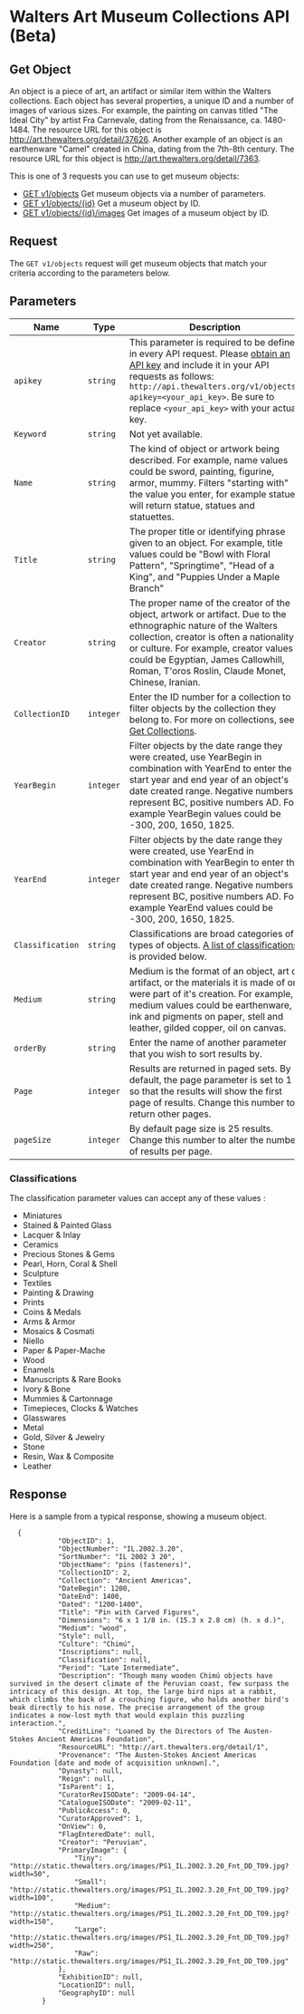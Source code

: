Walters Art Museum Collections API (Beta)
================================================================================


## Get Object

An object is a piece of art, an artifact or similar item within the Walters collections. Each object has several properties, a unique ID and a number of images of various sizes. For example, the painting on canvas titled "The Ideal City" by artist Fra Carnevale, dating from the Renaissance, ca. 1480-1484. The resource URL for this object is http://art.thewalters.org/detail/37626. Another example of an object is an earthenware "Camel" created in China, dating from the 7th-8th century. The resource URL for this object is http://art.thewalters.org/detail/7363.

This is one of 3 requests you can use to get museum objects:
- [GET v1/objects](https://github.com/WaltersArtMuseum/walters-api/blob/master/objects-get.md) Get museum objects via a number of parameters.
- [GET v1/objects/{id}](https://github.com/WaltersArtMuseum/walters-api/blob/master/objects-id.md) Get a museum object by ID.
- [GET v1/objects/{id}/images](https://github.com/WaltersArtMuseum/walters-api/blob/master/object-image-id.md) Get images of a museum object by ID.


## Request

The `GET v1/objects` request will get museum objects that match your criteria according to the parameters below. 

 
## Parameters

Name | Type | Description
-----|------|--------------
`apikey` | `string` | This parameter is required to be defined in every API request. Please [obtain an API key](http://api.thewalters.org/) and include it in your API requests as follows: `http://api.thewalters.org/v1/objects?apikey=<your_api_key>`. Be sure to replace `<your_api_key>` with your actual key. 
`Keyword` | `string` | Not yet available.
`Name` | `string` | The kind of object or artwork being described. For example, name values could be sword, painting, figurine, armor, mummy.  Filters "starting with" the value you enter, for example statue will return statue, statues and statuettes.
`Title` | `string` | The proper title or identifying phrase given to an object. For example, title values could be "Bowl with Floral Pattern", "Springtime", "Head of a King", and "Puppies Under a Maple Branch"
`Creator` | `string` | The proper name of the creator of the object, artwork or artifact. Due to the ethnographic nature of the Walters collection, creator is often a nationality or culture. For example, creator values could be Egyptian, James Callowhill, Roman, T'oros Roslin, Claude Monet, Chinese, Iranian. 
`CollectionID` | `integer` | Enter the ID number for a collection to filter objects by the collection they belong to. For more on collections, see [Get Collections](https://github.com/WaltersArtMuseum/walters-api/blob/master/collections.md). 
`YearBegin` | `integer` | Filter objects by the date range they were created, use YearBegin in combination with YearEnd to enter the start year and end year of an object's date created range. Negative numbers represent BC, positive numbers AD. For example YearBegin values could be -300, 200, 1650, 1825.
`YearEnd` | `integer` | Filter objects by the date range they were created, use YearEnd in combination with YearBegin to enter the start year and end year of an object's date created range. Negative numbers represent BC, positive numbers AD. For example YearEnd values could be -300, 200, 1650, 1825.
`Classification` | `string` | Classifications are broad categories of types of objects. [A list of classifications](#classifications) is provided below.
`Medium` | `string` | Medium is the format of an object, art or artifact, or the materials it is made of or were part of it's creation. For example, medium values could be earthenware, ink and pigments on paper, stell and leather, gilded copper, oil on canvas.
`orderBy` | `string` | Enter the name of another parameter that you wish to sort results by.
`Page` | `integer` | Results are returned in paged sets. By default, the page parameter is set to 1 so that the results will show the first page of results. Change this number to return other pages. 
`pageSize` | `integer` | By default page size is 25 results. Change this number to alter the number of results per page.


### Classifications
The classification parameter values can accept any of these values :

- Miniatures
- Stained & Painted Glass
- Lacquer & Inlay
- Ceramics
- Precious Stones & Gems
- Pearl, Horn, Coral & Shell
- Sculpture
- Textiles
- Painting & Drawing
- Prints
- Coins & Medals
- Arms & Armor
- Mosaics & Cosmati
- Niello
- Paper & Paper-Mache
- Wood
- Enamels
- Manuscripts & Rare Books
- Ivory & Bone
- Mummies & Cartonnage
- Timepieces, Clocks & Watches
- Glasswares
- Metal
- Gold, Silver & Jewelry
- Stone
- Resin, Wax & Composite
- Leather 


## Response

Here is a sample from a typical response, showing a museum object.

```
  {
            "ObjectID": 1,
            "ObjectNumber": "IL.2002.3.20",
            "SortNumber": "IL 2002 3 20",
            "ObjectName": "pins (fasteners)",
            "CollectionID": 2,
            "Collection": "Ancient Americas",
            "DateBegin": 1200,
            "DateEnd": 1400,
            "Dated": "1200-1400",
            "Title": "Pin with Carved Figures",
            "Dimensions": "6 x 1 1/8 in. (15.3 x 2.8 cm) (h. x d.)",
            "Medium": "wood",
            "Style": null,
            "Culture": "Chimú",
            "Inscriptions": null,
            "Classification": null,
            "Period": "Late Intermediate",
            "Description": "Though many wooden Chimú objects have survived in the desert climate of the Peruvian coast, few surpass the intricacy of this design. At top, the large bird nips at a rabbit, which climbs the back of a crouching figure, who holds another bird's beak directly to his nose. The precise arrangement of the group indicates a now-lost myth that would explain this puzzling interaction.",
            "CreditLine": "Loaned by the Directors of The Austen-Stokes Ancient Americas Foundation",
            "ResourceURL": "http://art.thewalters.org/detail/1",
            "Provenance": "The Austen-Stokes Ancient Americas Foundation [date and mode of acquisition unknown].",
            "Dynasty": null,
            "Reign": null,
            "IsParent": 1,
            "CuratorRevISODate": "2009-04-14",
            "CatalogueISODate": "2009-02-11",
            "PublicAccess": 0,
            "CuratorApproved": 1,
            "OnView": 0,
            "FlagEnteredDate": null,
            "Creator": "Peruvian",
            "PrimaryImage": {
                "Tiny": "http://static.thewalters.org/images/PS1_IL.2002.3.20_Fnt_DD_T09.jpg?width=50",
                "Small": "http://static.thewalters.org/images/PS1_IL.2002.3.20_Fnt_DD_T09.jpg?width=100",
                "Medium": "http://static.thewalters.org/images/PS1_IL.2002.3.20_Fnt_DD_T09.jpg?width=150",
                "Large": "http://static.thewalters.org/images/PS1_IL.2002.3.20_Fnt_DD_T09.jpg?width=250",
                "Raw": "http://static.thewalters.org/images/PS1_IL.2002.3.20_Fnt_DD_T09.jpg"
            },
            "ExhibitionID": null,
            "LocationID": null,
            "GeographyID": null
        }
```
